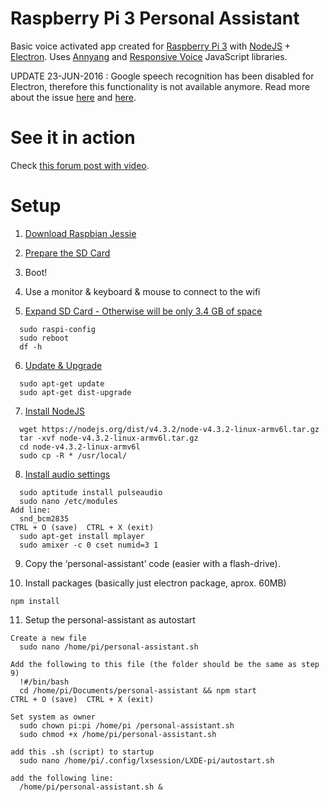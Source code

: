 # Raspberry Pi 3 Personal Assistant

Basic voice activated app created for [Raspberry Pi 3](https://www.raspberrypi.org) with [NodeJS](https://nodejs.org) + [Electron](http://electron.atom.io/). Uses [Annyang](https://www.talater.com/annyang/) and [Responsive Voice](http://responsivevoice.org/) JavaScript libraries.

UPDATE 23-JUN-2016 : Google speech recognition has been disabled for Electron, therefore this functionality is not available anymore. Read more about the issue [here](https://github.com/sdkcarlos/artyom.js/issues/4) and [here](http://ourcodeworld.com/articles/read/165/voice-commands-speech-recognition-and-speech-synthesis-with-electron-framework).

# See it in action

Check [this forum post with video](http://adndevblog.typepad.com/cloud_and_mobile/2016/04/raspberry-pi-3-nodejs-electron.html).

# Setup

1. [Download Raspbian Jessie](https://www.raspberrypi.org/downloads/raspbian/)

2. [Prepare the SD Card](https://www.raspberrypi.org/documentation/installation/installing-images/README.md)

3. Boot!

4. Use a monitor & keyboard & mouse to connect to the wifi 

5. [Expand SD Card - Otherwise will be only 3.4 GB of space](https://www.raspberrypi.org/documentation/configuration/raspi-config.md)
```
  sudo raspi-config
  sudo reboot
  df -h
````

6. [Update & Upgrade](https://www.raspberrypi.org/documentation/raspbian/updating.md)
```
  sudo apt-get update
  sudo apt-get dist-upgrade
````

7. [Install NodeJS](https://blog.wia.io/installing-node-js-on-a-raspberry-pi-3)
```
  wget https://nodejs.org/dist/v4.3.2/node-v4.3.2-linux-armv6l.tar.gz 
  tar -xvf node-v4.3.2-linux-armv6l.tar.gz 
  cd node-v4.3.2-linux-armv6l
  sudo cp -R * /usr/local/
````

8. [Install audio settings](http://elinux.org/RPi_Text_to_Speech_(Speech_Synthesis))
```
  sudo aptitude install pulseaudio
  sudo nano /etc/modules   
Add line: 
  snd_bcm2835
CTRL + O (save)  CTRL + X (exit)
  sudo apt-get install mplayer
  sudo amixer -c 0 cset numid=3 1
````

9. Copy the ‘personal-assistant’ code (easier with a flash-drive). 

10. Install packages (basically just electron package, aprox. 60MB)
```
npm install
````

11. Setup the personal-assistant as autostart
```
Create a new file
  sudo nano /home/pi/personal-assistant.sh
  
Add the following to this file (the folder should be the same as step 9)
  !#/bin/bash
  cd /home/pi/Documents/personal-assistant && npm start
CTRL + O (save)  CTRL + X (exit)

Set system as owner
  sudo chown pi:pi /home/pi /personal-assistant.sh
  sudo chmod +x /home/pi/personal-assistant.sh

add this .sh (script) to startup
  sudo nano /home/pi/.config/lxsession/LXDE-pi/autostart.sh

add the following line:
  /home/pi/personal-assistant.sh &
```
